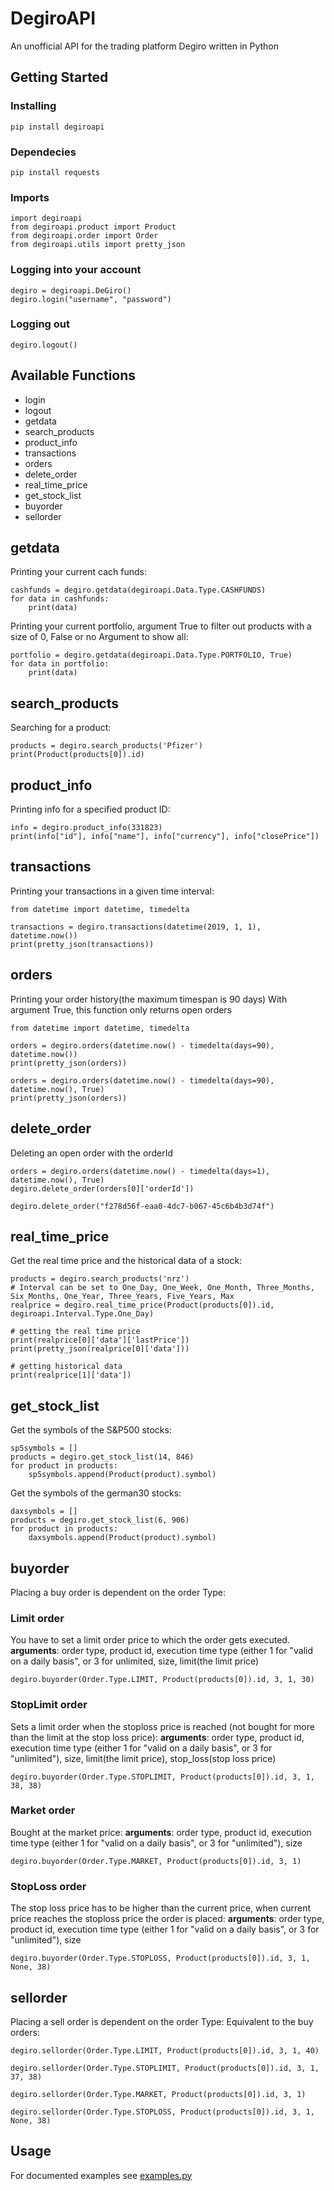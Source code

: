 # DegiroAPI
An unofficial API for the trading platform Degiro written in Python

## Getting Started

### Installing
```
pip install degiroapi
```
### Dependecies
```
pip install requests
```
### Imports
```
import degiroapi
from degiroapi.product import Product
from degiroapi.order import Order
from degiroapi.utils import pretty_json
```
### Logging into your account
```
degiro = degiroapi.DeGiro()
degiro.login("username", "password")
```
### Logging out

```
degiro.logout()
```

## Available Functions
* login
* logout
* getdata
* search_products
* product_info
* transactions
* orders
* delete_order
* real_time_price
* get_stock_list
* buyorder
* sellorder
## getdata
Printing your current cach funds:
```
cashfunds = degiro.getdata(degiroapi.Data.Type.CASHFUNDS)
for data in cashfunds:
    print(data)
```
Printing your current portfolio, argument True to filter out products with a size of 0, False or no Argument to show all:
```
portfolio = degiro.getdata(degiroapi.Data.Type.PORTFOLIO, True)
for data in portfolio:
    print(data)
```
## search_products
Searching for a product:
```
products = degiro.search_products('Pfizer')
print(Product(products[0]).id)
```
## product_info
Printing info for a specified product ID:
```
info = degiro.product_info(331823)
print(info["id"], info["name"], info["currency"], info["closePrice"])
```
## transactions
Printing your transactions in a given time interval:
```
from datetime import datetime, timedelta

transactions = degiro.transactions(datetime(2019, 1, 1), datetime.now())
print(pretty_json(transactions))
```
## orders
Printing your order history(the maximum timespan is 90 days)
With argument True, this function only returns open orders
```
from datetime import datetime, timedelta

orders = degiro.orders(datetime.now() - timedelta(days=90), datetime.now())
print(pretty_json(orders))

orders = degiro.orders(datetime.now() - timedelta(days=90), datetime.now(), True)
print(pretty_json(orders))
```

## delete_order
Deleting an open order with the orderId
```
orders = degiro.orders(datetime.now() - timedelta(days=1), datetime.now(), True)
degiro.delete_order(orders[0]['orderId'])
```
```
degiro.delete_order("f278d56f-eaa0-4dc7-b067-45c6b4b3d74f")
```

## real_time_price
Get the real time price and the historical data of a stock:
```
products = degiro.search_products('nrz')
# Interval can be set to One_Day, One_Week, One_Month, Three_Months, Six_Months, One_Year, Three_Years, Five_Years, Max
realprice = degiro.real_time_price(Product(products[0]).id, degiroapi.Interval.Type.One_Day)

# getting the real time price
print(realprice[0]['data']['lastPrice'])
print(pretty_json(realprice[0]['data']))

# getting historical data
print(realprice[1]['data'])
```

## get_stock_list
Get the symbols of the S&P500 stocks:
```
sp5symbols = []
products = degiro.get_stock_list(14, 846)
for product in products:
    sp5symbols.append(Product(product).symbol)
```
Get the symbols of the german30 stocks:
```
daxsymbols = []
products = degiro.get_stock_list(6, 906)
for product in products:
    daxsymbols.append(Product(product).symbol)
```
## buyorder
Placing a buy order is dependent on the order Type:

### Limit order 
You have to set a limit order price to which the order gets executed.
**arguments**: order type, product id, execution time type (either 1 for "valid on a daily basis", or 3 for unlimited, size, limit(the limit price)
```
degiro.buyorder(Order.Type.LIMIT, Product(products[0]).id, 3, 1, 30)
```

### StopLimit order
Sets a limit order when the stoploss price is reached (not bought for more than the limit at the stop loss price):
**arguments**: order type, product id, execution time type (either 1 for "valid on a daily basis", or 3 for "unlimited"), size, limit(the limit price), stop_loss(stop loss price)
```
degiro.buyorder(Order.Type.STOPLIMIT, Product(products[0]).id, 3, 1, 38, 38)
```

### Market order
Bought at the market price:
**arguments**: order type, product id, execution time type (either 1 for "valid on a daily basis", or 3 for "unlimited"), size
```
degiro.buyorder(Order.Type.MARKET, Product(products[0]).id, 3, 1)
```

### StopLoss order
The stop loss price has to be higher than the current price, when current price reaches the stoploss price the order is placed:
**arguments**: order type, product id, execution time type (either 1 for "valid on a daily basis", or 3 for "unlimited"), size
```
degiro.buyorder(Order.Type.STOPLOSS, Product(products[0]).id, 3, 1, None, 38)
```

## sellorder
Placing a sell order is dependent on the order Type:
Equivalent to the buy orders:
```
degiro.sellorder(Order.Type.LIMIT, Product(products[0]).id, 3, 1, 40)
```

```
degiro.sellorder(Order.Type.STOPLIMIT, Product(products[0]).id, 3, 1, 37, 38)
```

```
degiro.sellorder(Order.Type.MARKET, Product(products[0]).id, 3, 1)
```

```
degiro.sellorder(Order.Type.STOPLOSS, Product(products[0]).id, 3, 1, None, 38)
```


## Usage
For documented examples see [examples.py](https://github.com/lolokraus/DegiroAPI/blob/master/examples/examples.py)




